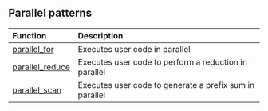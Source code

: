 ## Parallel patterns

|Function  |Description                  |
|:---------|:----------------------------|
|[parallel_for](Kokkos%3A%3Aparallel_for) | Executes user code in parallel |
|[parallel_reduce](Kokkos%3A%3Aparallel_reduce)  | Executes user code to perform a reduction in parallel |
|[parallel_scan](Kokkos%3A%3Aparallel_scan)  | Executes user code to generate a prefix sum in parallel |
